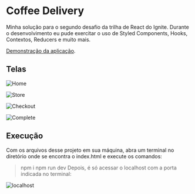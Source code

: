 # Coffee Delivery
Minha solução para o segundo desafio da trilha de React do Ignite.
Durante o desenvolvimento eu pude exercitar o uso de Styled Components, Hooks, Contextos, Reducers e muito mais.

[Demonstração da aplicação](https://ignite-coffee-delivery-drab.vercel.app/).

## Telas

![Home](https://github.com/Giovani-O/ignite-coffee-delivery/assets/50748653/67cc8cf9-98b9-4e71-a134-ddbcad2d0906)

![Store](https://github.com/Giovani-O/ignite-coffee-delivery/assets/50748653/185f4bae-44be-47e6-acc0-4b9910b6a3dc)

![Checkout](https://github.com/Giovani-O/ignite-coffee-delivery/assets/50748653/e32d5028-6c9a-4eb6-a6e4-de38750e7170)

![Complete](https://github.com/Giovani-O/ignite-coffee-delivery/assets/50748653/e78bf261-2b6a-4958-a99d-a0cf82aba170)

## Execução

Com os arquivos desse projeto em sua máquina, abra um terminal no diretório onde se encontra o index.html e execute os comandos:

> npm i
> npm run dev
Depois, é só acessar o localhost com a porta indicada no terminal:

![localhost](https://github.com/Giovani-O/ignite-coffee-delivery/assets/50748653/aa3e4299-2f40-4ef6-8680-164558981181)
